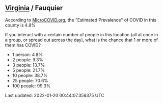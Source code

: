 
## [Virginia](/united-states/virginia) / Fauquier

According to [MicroCOVID.org](http://microcovid.org),
the "Estimated Prevalence" of COVID in this county is 4.8%

If you interact with a certain number of people in this location
(all at once in a group, or spread out across the day), what is the chance that
1 or more of them has COVID?

- 1 person: 4.8%
- 2 people: 9.3%
- 3 people: 13.7%
- 5 people: 21.7%
- 10 people: 38.7%
- 25 people: 70.6%
- 100 people: 99.3%

Last updated: 2022-01-20 00:44:07.356375 UTC
